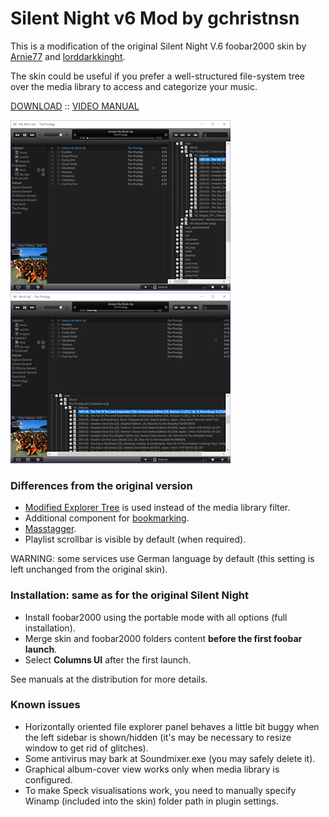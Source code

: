 # Silent Night v6 Mod by gchristnsn

This is a modification of the original Silent Night V.6 foobar2000 skin by [Arnie77](http://arnie77.deviantart.com/art/Silent-Night-V-6-154667359) and [lorddarkkinght](http://lorddarknight.deviantart.com/art/Silent-Night-v6-2-687027257).

The skin could be useful if you prefer a well-structured file-system tree over the media library to access and categorize your music.

[DOWNLOAD](https://github.com/GChristensen/silentnight_v6_mod_foobar2000_skin/releases/download/v1(6.2)/silent_night_mod.zip) :: [VIDEO MANUAL](https://youtu.be/2QaeGk9ChKo)

<img src="https://github.com/GChristensen/silentnight_v6_mod_foobar2000_skin/blob/master/screen1.png"/>&nbsp;&nbsp;<img src="https://github.com/GChristensen/silentnight_v6_mod_foobar2000_skin/blob/master/screen2.png"/>

### Differences from the original version

- [Modified Explorer Tree](https://github.com/GChristensen/foo_uie_explorer_mod) is used instead of the media library filter. 
- Additional component for [bookmarking](http://www.hydrogenaudio.org/forums/index.php?showtopic=46612&amp;hl=).
- [Masstagger](https://www.foobar2000.org/components/view/foo_masstag).
- Playlist scrollbar is visible by default (when required).

WARNING: some services use German language by default (this setting is left unchanged from the original skin).

### Installation: same as for the original Silent Night

- Install foobar2000 using the portable mode with all options (full installation).
- Merge skin and foobar2000 folders content **before the first foobar launch**.
- Select **Columns UI** after the first launch.

See manuals at the distribution for more details.

### Known issues

- Horizontally oriented file explorer panel behaves a little bit buggy when the left sidebar is shown/hidden (it's may be necessary to resize window to get rid of glitches).
- Some antivirus may bark at Soundmixer.exe (you may safely delete it).
- Graphical album-cover view works only when media library is configured.
- To make Speck visualisations work, you need to manually specify Winamp (included into the skin) folder path in plugin settings.